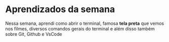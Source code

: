 # Aprendizados da semana
Nessa semana, aprendi como abrir o terminal, famosa **tela preta** que vemos nos filmes, diversos comandos gerais do terminal e além disso também sobre Git, Github e VsCode